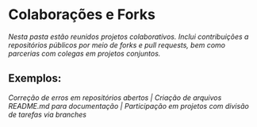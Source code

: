 # Colaborações e Forks

*Nesta pasta estão reunidos projetos colaborativos. Inclui contribuições a repositórios públicos por meio de forks e pull requests, bem como parcerias com colegas em projetos conjuntos.*

## Exemplos:
*Correção de erros em repositórios abertos |*
*Criação de arquivos README.md para documentação |*
*Participação em projetos com divisão de tarefas via branches*
